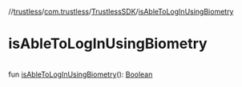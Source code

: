 //[trustless](../../../index.md)/[com.trustless](../index.md)/[TrustlessSDK](index.md)/[isAbleToLogInUsingBiometry](is-able-to-log-in-using-biometry.md)

# isAbleToLogInUsingBiometry

\
fun [isAbleToLogInUsingBiometry](is-able-to-log-in-using-biometry.md)(): [Boolean](https://kotlinlang.org/api/latest/jvm/stdlib/kotlin/-boolean/index.html)
